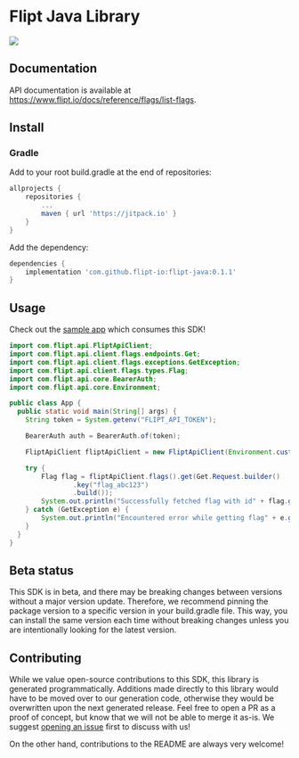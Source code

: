 # Flipt Java Library

[![](https://jitpack.io/v/flipt-io/flipt-java.svg)](https://jitpack.io/#flipt-io/flipt-java)

## Documentation

API documentation is available at <https://www.flipt.io/docs/reference/flags/list-flags>.

## Install

### Gradle

Add to your root build.gradle at the end of repositories:

```groovy
allprojects {
    repositories {
        ...
        maven { url 'https://jitpack.io' }
    }
}
```

Add the dependency:

```groovy
dependencies {
    implementation 'com.github.flipt-io:flipt-java:0.1.1'
}
```

## Usage

Check out the [sample app](.sample-app/app.java) which consumes this SDK!

```java
import com.flipt.api.FliptApiClient;
import com.flipt.api.client.flags.endpoints.Get;
import com.flipt.api.client.flags.exceptions.GetException;
import com.flipt.api.client.flags.types.Flag;
import com.flipt.api.core.BearerAuth;
import com.flipt.api.core.Environment;

public class App {
  public static void main(String[] args) {
    String token = System.getenv("FLIPT_API_TOKEN");

    BearerAuth auth = BearerAuth.of(token);

    FliptApiClient fliptApiClient = new FliptApiClient(Environment.custom("http://localhost:8080"), auth);

    try {
        Flag flag = fliptApiClient.flags().get(Get.Request.builder()
                .key("flag_abc123")
                .build());
        System.out.println("Successfully fetched flag with id" + flag.getKey());
    } catch (GetException e) {
        System.out.println("Encountered error while getting flag" + e.getMessage());
    }
  }
}
```

## Beta status

This SDK is in beta, and there may be breaking changes between versions without a major version update. Therefore, we recommend pinning the package version to a specific version in your build.gradle file. This way, you can install the same version each time without breaking changes unless you are intentionally looking for the latest version.

## Contributing

While we value open-source contributions to this SDK, this library is generated programmatically. Additions made directly to this library would have to be moved over to our generation code, otherwise they would be overwritten upon the next generated release. Feel free to open a PR as a proof of concept, but know that we will not be able to merge it as-is. We suggest [opening an issue](https://github.com/fern-flipt/flipt-java/issues) first to discuss with us!

On the other hand, contributions to the README are always very welcome!
